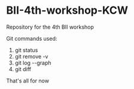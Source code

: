 # BII-4th-workshop-KCW
Repository for the 4th BII workshop

Git commands used:
1) git status
2) git remove -v
3) git log --graph
4) git diff

That's all for now